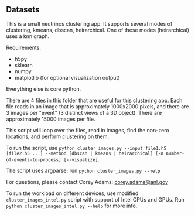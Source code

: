 ## Datasets
This is a small neutrinos clustering app.  It supports several modes of clustering, kmeans, dbscan, heirarchical.  One of these modes (heirarchical) uses a knn graph.

Requirements:
 - h5py
 - sklearn
 - numpy
 - matplotlib (for optional visualization output)

Everything else is core python.

There are 4 files in this folder that are useful for this clustering app.  Each file reads in an image that is approximately 1000x2000 pixels, and there are 3 images per "event" (3 distinct views of a 3D object).  There are approximately 15000 images per file.

This script will loop over the files, read in images, find the non-zero locations, and perform clustering on them.

To run the script, use `python cluster_images.py --input file1.h5 [file2.h5 ...] --method [dbscan | kmeans | heirarchical] [-n number-of-events-to-process] [--visualize]`.

The script uses argparse;  run `python cluster_images.py --help`

For questions, please contact Corey Adams: corey.adams@anl.gov

To run the workload on different devices, use modified `cluster_images_intel.py` script with support of Intel CPUs and GPUs.
Run `python cluster_images_intel.py --help` for more info.


